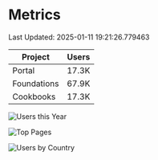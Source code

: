# Metrics 

Last Updated: 2025-01-11 19:21:26.779463

| Project | Users |
| ----- | ----- |
| Portal | 17.3K |
| Foundations | 67.9K |
| Cookbooks | 17.3K |

![Users this Year](metrics/thisyear.png)

![Top Pages](metrics/toppages.png)

![Users by Country](metrics/bycountry.png)

